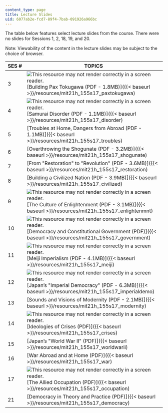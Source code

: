 ```yaml
---
content_type: page
title: Lecture Slides
uid: 6077ab2e-fcd7-89f4-7bab-091926a966bc
---
```


The table below features select lecture slides from the course. There were no slides for Sessions 1, 2, 18, 19, and 20.

Note: Viewability of the content in the lecture slides may be subject to the choice of browser.

| SES # | TOPICS |
| --- | --- |
| 3 | ![This resource may not render correctly in a screen reader.](/images/inacessible.gif)[Building Pax Tokugawa (PDF - 1.8MB)]({{< baseurl >}}/resources/mit21h_155s17_paxtokugawa) |
| 4 | ![This resource may not render correctly in a screen reader.](/images/inacessible.gif)[Samurai Disorder (PDF - 1.1MB)]({{< baseurl >}}/resources/mit21h_155s17_disorder) |
| 5 | [Troubles at Home, Dangers from Abroad (PDF - 1.1MB)]({{< baseurl >}}/resources/mit21h_155s17_troubles) |
| 6 | [Overthrowing the Shogunate (PDF - 3.2MB)]({{< baseurl >}}/resources/mit21h_155s17_shogunate) |
| 7 | [From "Restoration" to "Revolution" (PDF - 3.6MB)]({{< baseurl >}}/resources/mit21h_155s17_restoration) |
| 8 | [Building a Civilized Nation (PDF - 3.9MB)]({{< baseurl >}}/resources/mit21h_155s17_civilized) |
| 9 | ![This resource may not render correctly in a screen reader.](/images/inacessible.gif)[The Culture of Enlightenment (PDF - 3.1MB)]({{< baseurl >}}/resources/mit21h_155s17_enlightenmnt) |
| 10 | ![This resource may not render correctly in a screen reader.](/images/inacessible.gif)[Democracy and Constitutional Government (PDF)]({{< baseurl >}}/resources/mit21h_155s17_government) |
| 11 | ![This resource may not render correctly in a screen reader.](/images/inacessible.gif)[Meiji Imperialism (PDF - 4.1MB)]({{< baseurl >}}/resources/mit21h_155s17_meiji) |
| 12 | ![This resource may not render correctly in a screen reader.](/images/inacessible.gif)[Japan’s "Imperial Democracy" (PDF - 6.3MB)]({{< baseurl >}}/resources/mit21h_155s17_imperialdemo) |
| 13 | [Sounds and Visions of Modernity (PDF - 2.1MB)]({{< baseurl >}}/resources/mit21h_155s17_modernity) |
| 14 | ![This resource may not render correctly in a screen reader.](/images/inacessible.gif)[Ideologies of Crises (PDF)]({{< baseurl >}}/resources/mit21h_155s17_crises) |
| 15 | [Japan’s "World War II" (PDF)]({{< baseurl >}}/resources/mit21h_155s17_worldwarii) |
| 16 | [War Abroad and at Home (PDF)]({{< baseurl >}}/resources/mit21h_155s17_war) |
| 17 | ![This resource may not render correctly in a screen reader.](/images/inacessible.gif)[The Allied Occupation (PDF)]({{< baseurl >}}/resources/mit21h_155s17_occupation) |
| 21 | [Democracy in Theory and Practice (PDF)]({{< baseurl >}}/resources/mit21h_155s17_democracy)